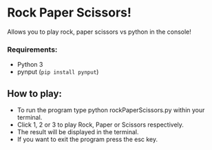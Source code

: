 # Rock Paper Scissors!

Allows you to play rock, paper scissors vs python in the console!

### Requirements:

- Python 3
- pynput (`pip install pynput`)

## How to play:

- To run the program type python rockPaperScissors.py within your terminal.
- Click 1, 2 or 3 to play Rock, Paper or Scissors respectively.
- The result will be displayed in the terminal.
- If you want to exit the program press the esc key.

